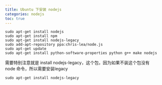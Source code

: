 ```yaml
---
title: Ubuntu 下安装 nodejs
categories: nodejs
toc: true
---
```




```
sudo apt-get install nodejs
sudo apt-get install npm
sudo apt-get install nodejs-legacy
sudo add-apt-repository ppa:chris-lea/node.js
sudo apt-get update
sudo apt-get install python-software-properties python g++ make nodejs
```

 需要特别注意就是 install nodejs-legacy，这个包，因为如果不装这个包没有node 命令，所以需要安装legacy

```
sudo apt-get install nodejs-legacy
```